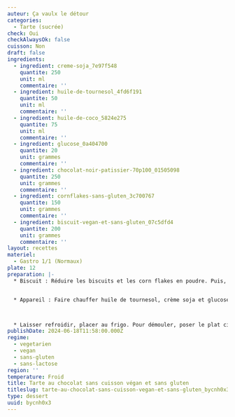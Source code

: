 ```yaml
---
auteur: Ça vaulx le détour
categories:
  - Tarte (sucrée)
check: Oui
checkAlwaysOk: false
cuisson: Non
draft: false
ingredients:
  - ingredient: creme-soja_7e97f548
    quantite: 250
    unit: ml
    commentaire: ''
  - ingredient: huile-de-tournesol_4fd6f191
    quantite: 50
    unit: ml
    commentaire: ''
  - ingredient: huile-de-coco_5824e275
    quantite: 75
    unit: ml
    commentaire: ''
  - ingredient: glucose_0a404700
    quantite: 20
    unit: grammes
    commentaire: ''
  - ingredient: chocolat-noir-patissier-70p100_01505098
    quantite: 250
    unit: grammes
    commentaire: ''
  - ingredient: cornflakes-sans-gluten_3c700767
    quantite: 150
    unit: grammes
    commentaire: ''
  - ingredient: biscuit-vegan-et-sans-gluten_07c5dfd4
    quantite: 200
    unit: grammes
    commentaire: ''
layout: recettes
materiel:
  - Gastro 1/1 (Normaux)
plate: 12
preparation: |-
  * Biscuit : Réduire les biscuits et les corn flakes en poudre. Puis, ajouter l’huile coco fondue. Bien tasser le mélange au fond du moule et réserver au frais au moins une heure.


  * Appareil : Faire chauffer huile de tournesol, crème soja et glucose. Verser sur chocolat concassé.



  * Laisser refroidir, placer au frigo. Pour démouler, poser le plat cinq seconde dans un bain marie.
publishDate: 2024-06-18T11:58:00.000Z
regime:
  - vegetarien
  - vegan
  - sans-gluten
  - sans-lactose
region: ''
temperature: Froid
title: Tarte au chocolat sans cuisson végan et sans gluten
titleslug: tarte-au-chocolat-sans-cuisson-vegan-et-sans-gluten_bycnh0x3
type: dessert
uuid: bycnh0x3
---
```


